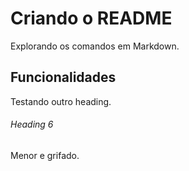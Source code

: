 # Criando o README

Explorando os comandos em Markdown.

## Funcionalidades

Testando outro heading.

###### Heading 6

Menor e grifado.
